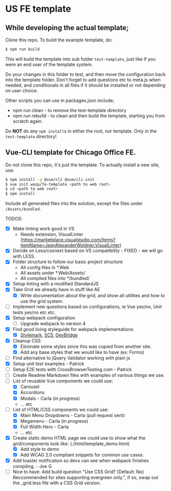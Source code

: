 # US FE template

## While developing the actual template;
Clone this repo. To build the example template, do:
```bash
$ npm run build
```

This will build the template into sub folder `test-template`, just like if you were an end user of the template system.

Do your changes in this folder to test, and then move the configuration back into the template folder. Don't forget to add questions etc to meta.js when needed, and conditionals in all files if it should be installed or not depending on user choice.

Other scripts you can use in packages.json include;
- npm run clean - to remove the test-template directory
- npm run rebuild - to clean and then build the template, starting you from scratch again.

Do **NOT** do any `npm install`s in either the root, nor template. Only in the `test-template` directory!

## Vue-CLI template for Chicago Office FE.

Do not clone this repo, it's just the template. To actually install a new site, use:

```bash
$ npm install -g @vue/cli @vue/cli-init
$ vue init wazp/fe-template <path to web root>
$ cd <path to web root>
$ npm install
```
Include all generated files into the solution, except the files under `/Assets/bundled`.


TODOS:
- [x] Make linting work good in VS
  - Needs extension, VisualLinter (https://marketplace.visualstudio.com/items?itemName=JeanAlexanderWoldner.VisualLinter)
- [x] Decide on Less/cssnext based on VS compatibility - FIXED - we will go with LESS.
- [x] Folder structure to follow our basic project structure
  - All config files in *.Web
  - All assets under *.Web/Assets/
  - All compiled files into */bundled/
- [x] Setup linting with a modified StandardJS
- [x] Take Grid we already have in stuff like AE
  - [x] Write documentation about the grid, and show all utilities and how to use the grid system.
- [ ] Implement new questions based on configurations, ie Vue yes/no, Unit tests yes/no etc etc.
- [x] Setup webpack configuration
  - [ ] Upgrade webpack to version 4
- [x] Find good living styleguide for webpack implementations
  - [x] [Stylemark](https://github.com/nextbigsoundinc/stylemark), [SC5](https://github.com/SC5/sc5-styleguide), [DevBridge](https://github.com/devbridge/Styleguide)
- [x] Cleanup CSS
  - [x] Eliminate some styles since this was copied from another site.
  - [x] Add any base styles that we would like to have (ex: Forms)
- [ ] Find alternative to jQuery Validator working with plain js
- [x] Setup unit test examples - Patrick
- [ ] Setup E2E tests with CrossBrowserTesting.com - Patrick
- [ ] Create Readme Markdown files with examples of various things we use.
- [ ] List of reusable Vue components we could use:
  - [x] Carousel
  - [x] Accordions
  - [x] Modals - Carla (in progress)
  - ... etc
- [ ] List of HTML/CSS components we could use:
  - [x] Main Menu Dropdowns - Carla (pull request sent)
  - [x] Megamenu - Carla (in progress)
  - [x] Full Width Hero - Carla
  - ... etc
- [x] Create static demo HTML page we could use to show what the grid/components look like: (./html/template_demo.html)
  - [x] Add style to demo
  - [x] Add WCAG 2.0 compliant snippets for common use cases.
- [x] Add toaster notification so devs can see when webpack finishes compiling.  - Joe G
- [ ] Nice to have: Add build question "Use CSS Grid? (Default: No) Reccommended for sites supporting evergreen only.", if so, swap out the _grid.less file with a CSS Grid version.
